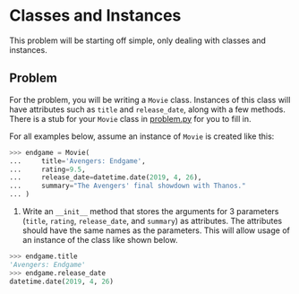 # Classes and Instances
This problem will be starting off simple, only dealing with classes and instances.

## Problem
For the problem, you will be writing a `Movie` class. Instances of this class will have attributes such as `title` and `release_date`, along with a few methods. There is a stub for your `Movie` class in [problem.py](./problem.py) for you to fill in.

For all examples below, assume an instance of `Movie` is created like this:
```py
>>> endgame = Movie(
...     title='Avengers: Endgame',
...     rating=9.5,
...     release_date=datetime.date(2019, 4, 26),
...     summary="The Avengers' final showdown with Thanos."
... )
```

1. Write an `__init__` method that stores the arguments for 3 parameters (`title`, `rating`, `release_date`, and `summary`) as attributes. The attributes should have the same names as the parameters. This will allow usage of an instance of the class like shown below.

```py
>>> endgame.title
'Avengers: Endgame'
>>> endgame.release_date
datetime.date(2019, 4, 26)
```
